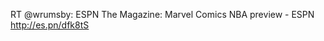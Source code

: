 <!--
id: 1384034114
link: http://kevinisom.info/post/1384034114/rt-wrumsby-espn-the-magazine-marvel-comics-nba
slug: rt-wrumsby-espn-the-magazine-marvel-comics-nba
date: Sun Oct 24 2010 10:48:47 GMT+1300 (NZDT)
raw: {"blog_name":"kevinisom","id":1384034114,"post_url":"http://kevinisom.info/post/1384034114/rt-wrumsby-espn-the-magazine-marvel-comics-nba","slug":"rt-wrumsby-espn-the-magazine-marvel-comics-nba","type":"text","date":"2010-10-23 21:48:47 GMT","timestamp":1287870527,"state":"published","format":"html","reblog_key":"CV4okfWR","tags":[],"short_url":"http://tmblr.co/Zw68Yy1IVgz2","highlighted":[],"feed_item":"http://twitter.com/kev_nz/statuses/28525514872","from_feed_id":"650289","note_count":0,"title":null,"body":"<p>RT @wrumsby: ESPN The Magazine: Marvel Comics NBA preview - ESPN <a href=\"http://es.pn/dfk8tS\" target=\"_blank\">http://es.pn/dfk8tS</a></p>"}
publish: 2010-10-024
tags: 
title: null
-->


RT @wrumsby: ESPN The Magazine: Marvel Comics NBA preview - ESPN
<http://es.pn/dfk8tS>


